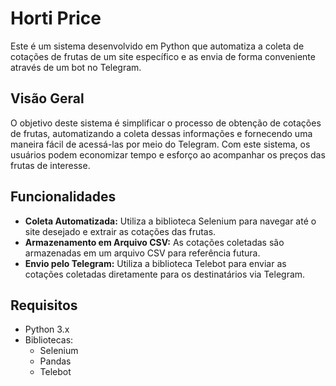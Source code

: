 # Horti Price

Este é um sistema desenvolvido em Python que automatiza a coleta de cotações de frutas de um site específico e as envia de forma conveniente através de um bot no Telegram.

## Visão Geral

O objetivo deste sistema é simplificar o processo de obtenção de cotações de frutas, automatizando a coleta dessas informações e fornecendo uma maneira fácil de acessá-las por meio do Telegram. Com este sistema, os usuários podem economizar tempo e esforço ao acompanhar os preços das frutas de interesse.

## Funcionalidades

- **Coleta Automatizada:** Utiliza a biblioteca Selenium para navegar até o site desejado e extrair as cotações das frutas.
- **Armazenamento em Arquivo CSV:** As cotações coletadas são armazenadas em um arquivo CSV para referência futura.
- **Envio pelo Telegram:** Utiliza a biblioteca Telebot para enviar as cotações coletadas diretamente para os destinatários via Telegram.

## Requisitos

- Python 3.x
- Bibliotecas:
  - Selenium
  - Pandas
  - Telebot
